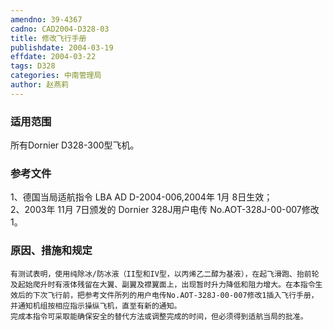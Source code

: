 ```yaml
---
amendno: 39-4367  
cadno: CAD2004-D328-03  
title: 修改飞行手册  
publishdate: 2004-03-19  
effdate: 2004-03-22  
tags: D328  
categories: 中南管理局  
author: 赵燕莉  
---
```

  
### 适用范围  
所有Dornier D328-300型飞机。  
  
<!--more-->  
### 参考文件  
1、德国当局适航指令 LBA AD D-2004-006,2004年 1月 8日生效；  
 2、2003年 11月 7日颁发的 Dornier 328J用户电传 No.AOT-328J-00-007修改 1。  
  
### 原因、措施和规定  
    有测试表明，使用纯除冰/防冰液（II型和IV型，以丙烯乙二醇为基液），在起飞滑跑、抬前轮及起始爬升时有液体残留在大翼、副翼及襟翼面上，出现暂时升力降低和阻力增大。在本指令生效后的下次飞行前，把参考文件所列的用户电传No.AOT-328J-00-007修改1插入飞行手册，并通知机组按相应指示操纵飞机，直至有新的通知。  
    完成本指令可采取能确保安全的替代方法或调整完成的时间，但必须得到适航当局的批准。  
